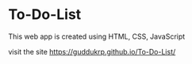 # To-Do-List
This web app is created using HTML, CSS, JavaScript


visit the site https://guddukrp.github.io/To-Do-List/
